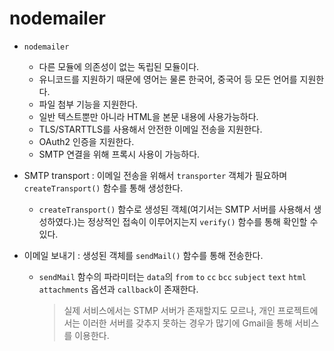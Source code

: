# nodemailer

* `nodemailer`
    * 다른 모듈에 의존성이 없는 독립된 모듈이다.
    * 유니코드를 지원하기 때문에 영어는 물론 한국어, 중국어 등 모든 언어를 지원한다.
    * 파일 첨부 기능을 지원한다.
    * 일반 텍스트뿐만 아니라 HTML을 본문 내용에 사용가능하다.
    * TLS/STARTTLS를 사용해서 안전한 이메일 전송을 지원한다.
    * OAuth2 인증을 지원한다.
    * SMTP 연결을 위해 프록시 사용이 가능하다.

* SMTP transport : 이메일 전송을 위해서 `transporter` 객체가 필요하며 `createTransport()` 함수를 통해 생성한다.
    * `createTransport()` 함수로 생성된 객체(여기서는 SMTP 서버를 사용해서 생성하였다.)는 정상적인 접속이 이루어지는지 `verify()` 함수를 통해 확인할 수 있다.

* 이메일 보내기 : 생성된 객체를 `sendMail()` 함수를 통해 전송한다.
    * `sendMail` 함수의 파라미터는 `data`의 `from` `to` `cc` `bcc` `subject` `text` `html` `attachments` 옵션과 `callback`이 존재한다.
        > 실제 서비스에서는 STMP 서버가 존재할지도 모르나, 개인 프로젝트에서는 이러한 서버를 갖추지 못하는 경우가 많기에 Gmail을 통해 서비스를 이용한다.

